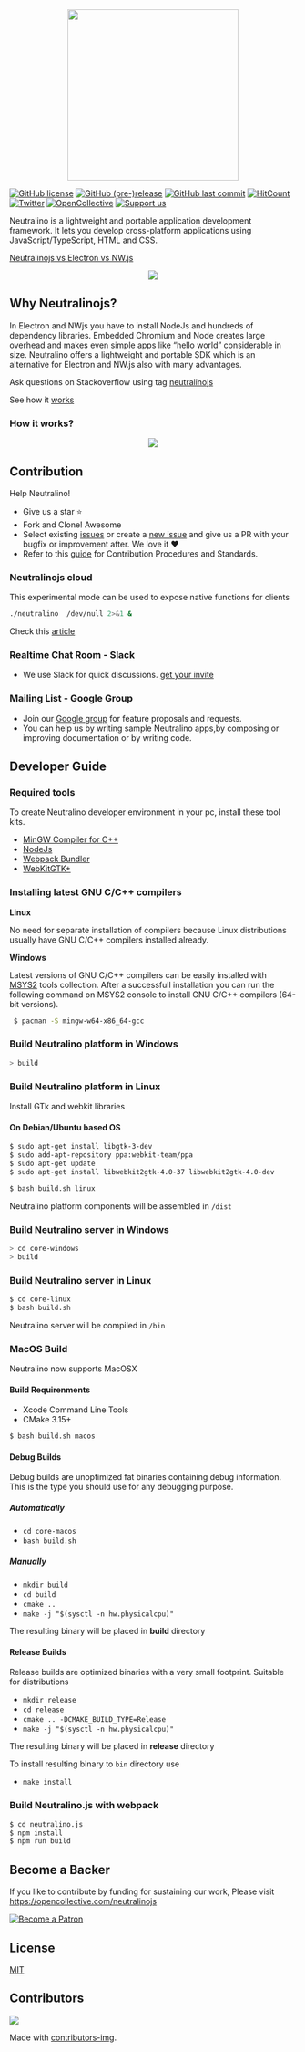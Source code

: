 
<div align="center">
  <img src="https://cdn.rawgit.com/neutralinojs/neutralinojs.github.io/b667f2c2/docs/nllogo.png" style="width:300px;"/>
</div>

[![GitHub license](https://img.shields.io/github/license/neutralinojs/neutralinojs.svg)](https://github.com/neutralinojs/neutralinojs/blob/master/LICENSE)
 [![GitHub (pre-)release](https://img.shields.io/github/release/neutralinojs/neutralinojs/all.svg)](https://github.com/neutralinojs/neutralinojs/releases)
  [![GitHub last commit](https://img.shields.io/github/last-commit/neutralinojs/neutralinojs.svg)](https://github.com/neutralinojs/neutralinojs/commits/master)
[![HitCount](http://hits.dwyl.io/neutralinojs/neutralinojs.svg)](http://hits.dwyl.io/neutralinojs/neutralinojs)
[![Twitter](https://img.shields.io/twitter/url/https/github.com/neutralinojs/neutralinojs.svg?style=social)](https://twitter.com/intent/tweet?text=NeutralinoJs%20is%20a%20portable%20and%20lightweight%20framework%20which%20lets%20you%20to%20develop%20apps%20with%20native%20functions%20that%20can%20run%20inside%20web%20browsers.%20Check%20it%20out:&url=https%3A%2F%2Fgithub.com%2Fneutralinojs%2Fneutralinojs)
[![OpenCollective](https://opencollective.com/neutralinojs/backers/badge.svg)](#backers) 
<a href="https://opencollective.com/neutralinojs"><img src="https://img.shields.io/badge/Support%20us-Open%20Collective-41B883.svg" alt="Support us"></a>

Neutralino is a lightweight and portable application development framework. It lets you develop cross-platform applications using JavaScript/TypeScript, HTML and CSS.

[Neutralinojs vs Electron vs NW.js](https://github.com/neutralinojs/evaluation)


<div align="center">
  <img src="media/demo_njs.gif"/>
</div>
 
## Why Neutralinojs? 

In Electron and NWjs you have to install NodeJs and hundreds of dependency libraries. Embedded Chromium and Node creates large overhead and makes even simple apps like “hello world” considerable in size. Neutralino offers a lightweight and portable SDK which is an alternative for Electron and NW.js also with many advantages.

Ask questions on Stackoverflow using tag [neutralinojs](https://stackoverflow.com/questions/tagged/neutralinojs)

See how it [works](https://www.99xtechnology.com/blog/research/neutralinojs-internals/)

### How it works?

<div align="center">
  <img src="media/architecture.png">
</div>

## Contribution

Help Neutralino!

- Give us a star :star:
- Fork and Clone! Awesome
- Select existing [issues](https://github.com/neutralinojs/neutralinojs/issues) or create a [new issue](https://github.com/neutralinojs/neutralinojs/issues/new) and give us a PR with your bugfix or improvement after. We love it ❤️
- Refer to this [guide](https://github.com/neutralinojs/neutralinojs/blob/master/CONTRIBUTING.md) for Contribution Procedures and Standards.

### Neutralinojs cloud

This experimental mode can be used to expose native functions for clients

```bash
./neutralino  /dev/null 2>&1 &
```
Check this [article](https://medium.com/@shalithasuranga/getting-started-with-neutralinojs-cloud-preview-version-aws-ec2-6e618d8a2ddb)

### Realtime Chat Room - Slack

- We use Slack for quick discussions. [get your invite](https://join.slack.com/t/neutralinojs/shared_invite/zt-b7mbivj5-pKpO6U5drmeT68vKD_pc6w)

### Mailing List - Google Group

- Join our [Google group](https://groups.google.com/forum/#!forum/neutralinojs) for feature proposals and requests.
- You can help us by writing sample Neutralino apps,by composing or improving documentation or by writing code.

## Developer Guide

### Required tools 

To create Neutralino developer environment in your pc, install these tool kits.

- [MinGW Compiler for C++](http://mingw.org/)
- [NodeJs](https://nodejs.org/en/download/)
- [Webpack Bundler](https://webpack.js.org/)
- [WebKitGTK+](https://webkitgtk.org/)

### Installing latest GNU C/C++ compilers

**Linux**

No need for separate installation of compilers because Linux distributions usually have GNU C/C++ compilers installed already.

**Windows**

Latest versions of GNU C/C++ compilers can be easily installed with [MSYS2](https://www.msys2.org/) tools collection. After a successfull installation you can run the following command on MSYS2 console to install GNU C/C++ compilers (64-bit versions).

```bash
 $ pacman -S mingw-w64-x86_64-gcc  
```

### Build Neutralino platform in Windows

```bash
> build
```

### Build Neutralino platform in Linux

Install GTk and webkit libraries

#### On Debian/Ubuntu based OS
```bash
$ sudo apt-get install libgtk-3-dev
$ sudo add-apt-repository ppa:webkit-team/ppa
$ sudo apt-get update
$ sudo apt-get install libwebkit2gtk-4.0-37 libwebkit2gtk-4.0-dev
```

```bash
$ bash build.sh linux
```
Neutralino platform components will be assembled in `/dist`

### Build Neutralino server in Windows

```bash
> cd core-windows
> build
```

### Build Neutralino server in Linux

```bash
$ cd core-linux
$ bash build.sh
```

Neutralino server will be compiled in `/bin`

### MacOS Build

Neutralino now supports MacOSX

#### Build Requirenments

- Xcode Command Line Tools
- CMake 3.15+

```bash
$ bash build.sh macos
```

#### Debug Builds

Debug builds are unoptimized fat binaries containing debug information. This is the type you should use for any debugging purpose.

##### Automatically
- `cd core-macos`
- `bash build.sh`

##### Manually
- `mkdir build`
- `cd build`
- `cmake ..`
- `make -j "$(sysctl -n hw.physicalcpu)"`

The resulting binary will be placed in **build** directory

#### Release Builds

Release builds are optimized binaries with a very small footprint. Suitable for distributions

- `mkdir release`
- `cd release`
- `cmake .. -DCMAKE_BUILD_TYPE=Release`
- `make -j "$(sysctl -n hw.physicalcpu)"`

The resulting binary will be placed in **release** directory

To install resulting binary to `bin` directory use

- `make install`


### Build Neutralino.js with webpack

```bash
$ cd neutralino.js
$ npm install
$ npm run build
```

## Become a Backer

If you like to contribute by funding for sustaining our work, Please visit https://opencollective.com/neutralinojs

[![Become a Patron](https://c5.patreon.com/external/logo/become_a_patron_button.png)](https://www.patreon.com/shalithasuranga)

## License

[MIT](LICENSE)

## Contributors

<a href="https://github.com/neutralinojs/neutralinojs/graphs/contributors">
  <img src="https://contributors-img.firebaseapp.com/image?repo=neutralinojs/neutralinojs" />
</a>

Made with [contributors-img](https://contributors-img.firebaseapp.com).
